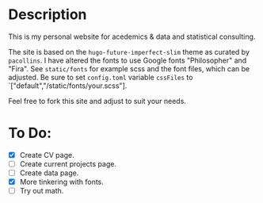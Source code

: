 # Description

This is my personal website for acedemics & data and statistical consulting.

The site is based on the `hugo-future-imperfect-slim` theme as curated by `pacollins`. I have altered the fonts to use Google fonts "Philosopher" and "Fira". See `static/fonts` for example scss and the font files, which can be adjusted. Be sure to set `config.toml` variable `cssFiles` to `["default","/static/fonts/your.scss"].

Feel free to fork this site and adjust to suit your needs.

# To Do:

- [x] Create CV page.
- [ ] Create current projects page.
- [ ] Create data page.
- [x] More tinkering with fonts.
- [ ] Try out math.

